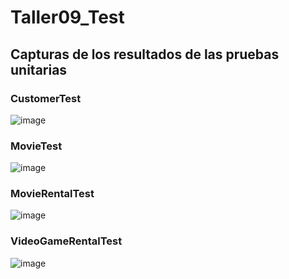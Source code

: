 # Taller09_Test

## Capturas de los resultados de las pruebas unitarias

### CustomerTest
![image](https://user-images.githubusercontent.com/90653375/213612652-e4dfda70-2c19-4129-9c34-4c214ace53ff.png)


### MovieTest
![image](https://user-images.githubusercontent.com/90653375/213613507-a811b792-7f51-420e-aaa3-1ebd3404998c.png)


### MovieRentalTest
![image](https://user-images.githubusercontent.com/90653375/213613193-dfb1e9e3-9bbe-4028-a3de-9c89d99e309b.png)


### VideoGameRentalTest
![image](https://user-images.githubusercontent.com/90653375/213614744-e10398a4-7c35-494e-9baf-d1403476d823.png)
